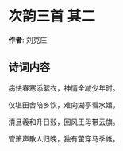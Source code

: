 # 次韵三首  其二

**作者**: 刘克庄

## 诗词内容

病怯春寒添絮衣，神情全减少年时。

仅堪田舍陪乡饮，难向湖亭看水嬉。

清旦羲和升日毂，回风王母带云旗。

管箫声散人归晚，独有萤穿马季帷。

